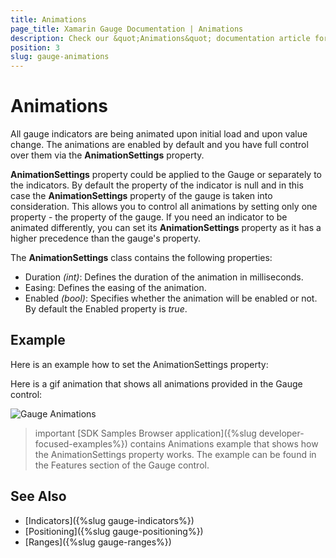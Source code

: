 ```yaml
---
title: Animations
page_title: Xamarin Gauge Documentation | Animations
description: Check our &quot;Animations&quot; documentation article for Telerik Gauge for Xamarin control.
position: 3
slug: gauge-animations
---
```


# Animations

All gauge indicators are being animated upon initial load and upon value change. The animations are enabled by default and you have full control over them via the **AnimationSettings** property. 

**AnimationSettings** property could be applied to the Gauge or separately to the indicators. By default the property of the indicator is null and in this case the **AnimationSettings** property of the gauge is taken into consideration. This allows you to control all animations by setting only one property - the property of the gauge. If you need an indicator to be animated differently, you can set its **AnimationSettings** property as it has a higher precedence than the gauge's property.

The **AnimationSettings** class contains the following properties:

* Duration *(int)*: Defines the duration of the animation in milliseconds.
* Easing: Defines the easing of the animation.
* Enabled *(bool)*: Specifies whether the animation will be enabled or not. By default the Enabled property is *true*.

## Example

Here is an example how to set the AnimationSettings property:

<snippet id='gauge-animations'/>

Here is a gif animation that shows all animations provided in the Gauge control:

![Gauge Animations](images/gauge-animations.gif)

>important [SDK Samples Browser application]({%slug developer-focused-examples%}) contains Animations example that shows how the AnimationSettings property works. The example can be found in the Features section of the Gauge control.

## See Also

- [Indicators]({%slug gauge-indicators%})
- [Positioning]({%slug gauge-positioning%})
- [Ranges]({%slug gauge-ranges%})

